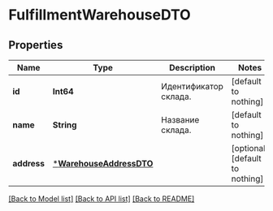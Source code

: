 # FulfillmentWarehouseDTO


## Properties
Name | Type | Description | Notes
------------ | ------------- | ------------- | -------------
**id** | **Int64** | Идентификатор склада. | [default to nothing]
**name** | **String** | Название склада. | [default to nothing]
**address** | [***WarehouseAddressDTO**](WarehouseAddressDTO.md) |  | [optional] [default to nothing]


[[Back to Model list]](../README.md#models) [[Back to API list]](../README.md#api-endpoints) [[Back to README]](../README.md)


